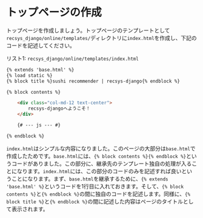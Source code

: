 # トップページの作成

トップページを作成しましょう。トップページのテンプレートとして`recsys_django/online/templates/`ディレクトリに`index.html`を作成し、下記のコードを記述してください。

リスト1: `recsys_django/online/templates/index.html`
```html
{% extends 'base.html' %}
{% load static %}
{% block title %}sushi recommender | recsys-django{% endblock %}

{% block contents %}

    <div class="col-md-12 text-center">
        recsys-djangoへようこそ！
    </div>

    {# --- js --- #}

{% endblock %}
```

`index.html`はシンプルな内容になりました。このページの大部分は`base.html`で作成したためです。`base.html`には、`{% block contents %}{% endblock %}`というコードがありました。この部分に、継承先のテンプレート独自の処理が入ることになります。`index.html`には、この部分のコードのみを記述すれば良いということになります。まず、`base.html`を継承するために、`{% extends 'base.html' %}`というコードを1行目に入れておきます。そして、`{% block contents %}`と`{% endblock %}`の間に独自のコードを記述します。同様に、`{% block title %}`と`{% endblock %}`の間に記述した内容はページのタイトルとして表示されます。
